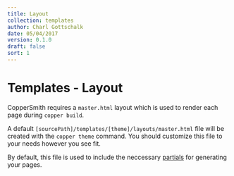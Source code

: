 ```yaml
---
title: Layout
collection: templates
author: Charl Gottschalk
date: 05/04/2017
version: 0.1.0
draft: false
sort: 1
---
```


# Templates - Layout

CopperSmith requires a `master.html` layout which is used to render each page during `copper build`.

A default `[sourcePath]/templates/[theme]/layouts/master.html` file will be created with the `copper theme` command. You should customize this file to your needs however you see fit.

By default, this file is used to include the neccessary [partials](/coppersmith/docs/templates/partials/) for generating your pages.
